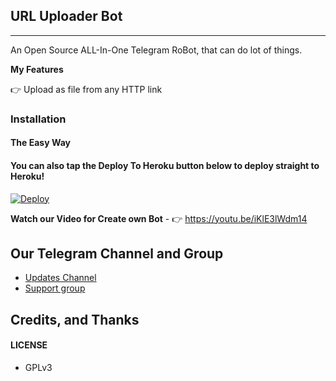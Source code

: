 ## URL Uploader Bot
---

An Open Source ALL-In-One Telegram RoBot, that can do lot of things.

**My Features**

👉 Upload as file from any HTTP link

### Installation

#### The Easy Way

#### You can also tap the Deploy To Heroku button below to deploy straight to Heroku!

[![Deploy](https://www.herokucdn.com/deploy/button.svg)](https://heroku.com/deploy?template=https://github.com/jobin888/TG-URL-Uploader/tree/master)

**Watch our Video for Create own Bot** - 👉 https://youtu.be/iKlE3lWdm14

## Our Telegram Channel and Group

* [Updates Channel](https://t.me/NT_BOT_CHANNEL)
* [Support group](https://t.me/Ntbotgroup)

## Credits, and Thanks

#### LICENSE
- GPLv3

